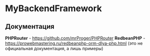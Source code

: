 # MyBackendFramework
## Документация
**PHPRouter** - https://github.com/mrProger/PHPRouter
**RedbeanPHP** - https://prowebmastering.ru/redbeanphp-orm-dlya-php.html (это не официальная документация, а лишь примеры)
